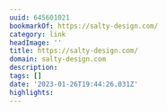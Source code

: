 ```yaml
---
uuid: 645601021
bookmarkOf: https://salty-design.com/
category: link
headImage: ''
title: https://salty-design.com/
domain: salty-design.com
description: 
tags: []
date: '2023-01-26T19:44:26.031Z'
highlights: 
---
```



